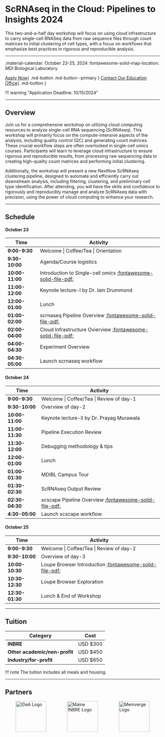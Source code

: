 # ScRNAseq in the Cloud: Pipelines to Insights 2024

This two-and-a-half day workshop will focus on using cloud infrastructure to carry single-cell RNASeq data from raw sequence files through count matrices to initial clustering of cell types, with a focus on workflows that emphasize best practices in rigorous and reproducible analysis.

---

<div class="grid cards" markdown>
 :material-calendar: October 23-25, 2024          
 :fontawesome-solid-map-location: MDI Biological Laboratory 
</div>

[Apply Now](https://labcentral.mdibl.org/programs/view/660){ .md-button .md-button--primary }
[Contact Our Education Office](https://mdibl.org/education/contact-education/){ .md-button }

!!! warning "Application Deadline: 10/15/2024"

---

## Overview

Join us for a comprehensive workshop on utilizing cloud computing resources to analyze single-cell RNA sequencing (ScRNAseq). This workshop will primarily focus on the compute-intensive aspects of the analysis, including quality control (QC) and generating count matrices. These crucial workflow steps are often overlooked in single-cell omics courses. Participants will learn to leverage cloud infrastructure to ensure rigorous and reproducible results, from processing raw sequencing data to creating high-quality count matrices and performing initial clustering.

Additionally, the workshop will present a new Nextflow ScRNAseq clustering pipeline, designed to automate and efficiently carry out downstream analysis, including filtering, clustering, and preliminary cell type identification. After attending, you will have the skills and confidence to rigorously and reproducibly manage and analyze ScRNAseq data with precision, using the power of cloud computing to enhance your research.

---

## Schedule 

#### **October 23**

| Time        | Activity                                                |
|-------------|---------------------------------------------------------|
| **9:00-9:30**   | Welcome \| Coffee/Tea \| Orientation                    |
| **9:30-10:00**  | Agenda/Course logistics                                 |
| **10:00-11:00** | Introduction to Single-cell omics [:fontawesome-solid-file-pdf:](presentations/intro_to_single_cell_jhg_oct_2024.pdf)  |
| **11:00-12:00** | Keynote lecture-I by Dr. Iain Drummond                  |
| **12:00-01:00** | Lunch                                                   |
| **01:00-02:00** | scrnaseq Pipeline Overview    [:fontawesome-solid-file-pdf:](presentations/scsrnaseqPipelineOverview.pdf)      |
| **02:00-04:00** | Cloud Infrastructure Ovierview [:fontawesome-solid-file-pdf:](presentations/Cloud_Infrastructure_Setup-Ashley_Tung.pdf) |
| **04:00-04:30** | Experiment Overview                                     |
| **04:30-05:00** | Launch scrnaseq workflow                                |

#### **October 24**

| Time        | Activity                                                |
|-------------|---------------------------------------------------------|
| **9:00-9:30**   | Welcome \| Coffee/Tea \| Review of day-1                |
| **9:30-10:00**  | Overview of day-2                                       |
| **10:00-11:00** | Keynote lecture-II by Dr. Prayag Murawala               |
| **11:00-11:30** | Pipeline Execution Review                               |
| **11:30-12:00** | Debugging methodology & tips                            |
| **12:00-01:00** | Lunch                                                   |
| **01:00-01:30** | MDIBL Campus Tour                                         |
| **01:30-02:30** | ScRNAseq Output Review                                  |
| **02:30-04:30** | scscape Pipeline Overview [:fontawesome-solid-file-pdf:](presentations/scscapeStats.pdf)   |
| **4:30-05:00**  | Launch scscape workflow                                 |

#### **October 25**

| Time        | Activity                                                |
|-------------|---------------------------------------------------------|
| **9:00-9:30**   | Welcome \| Coffee/Tea \| Review of day-2                |
| **9:30-10:00**  | Overview of day-3                                       |
| **10:00-10:30** | Loupe Browser Introduction  [:fontawesome-solid-file-pdf:](presentations/loupeBroswerIntroduction.pdf)   |
| **10:30-12:30** | Loupe Browser Exploration                 |
| **12:30-01:30** | Lunch & End of Workshop                                 |



---

## Tuition

| Category                    | Cost       |
|-----------------------------|------------|
| **INBRE**                   | USD $300   |
| **Other academic/non-profit** | USD $450 |
| **Industry/for-profit**     | USD $650   |

!!! note
    The tuition includes all meals and housing.

---

## Partners

<div style="display: flex; justify-content: space-around;">
  <img src="https://mdibl.org/wp-content/uploads/2024/07/IDeA-logo-300x252-1.jpg" alt="IDeA Logo" style="height: 100px" loading="lazy"/>
  <img src="https://mdibl.org/wp-content/uploads/2021/08/INBRE_logo.jpg" alt="Maine INBRE Logo" style="height: 100px" loading="lazy"/>
  <img src="https://mdibl.org/wp-content/uploads/2024/02/MemVerge-Logo-03052023.png" alt="Memverge Logo" style="height: 100px" loading="lazy"/>
</div>